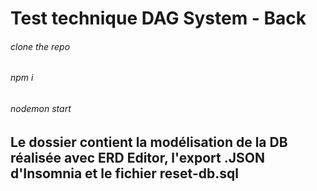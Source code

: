 # Test technique DAG System - Back

###### clone the repo

###### npm i

###### nodemon start

## Le dossier contient la modélisation de la DB réalisée avec ERD Editor, l'export .JSON d'Insomnia et le fichier reset-db.sql
